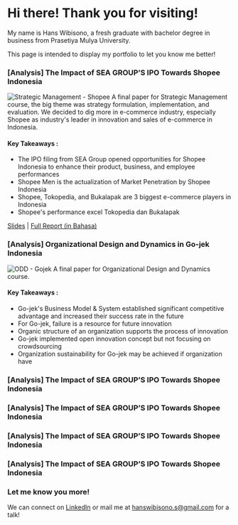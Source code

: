 # Hi there! Thank you for visiting!

My name is Hans Wibisono, a fresh graduate with bachelor degree in business from Prasetiya Mulya University.

This page is intended to display my portfolio to let you know me better!

### [Analysis] The Impact of SEA GROUP’S IPO Towards Shopee Indonesia 
![Strategic Management - Shopee](https://user-images.githubusercontent.com/74061521/98436664-c055b300-210f-11eb-80a1-c3cea7879e3b.jpg)
A final paper for Strategic Management course, the big theme was strategy formulation, implementation, and evaluation. We decided to dig more in e-commerce industry, especially Shopee as industry's leader in innovation and sales of e-commerce in Indonesia.
#### Key Takeaways :
* The IPO filing from SEA Group opened opportunities for Shopee Indonesia to enhance their product, business, and employee performances
* Shopee Men is the actualization of Market Penetration by Shopee Indonesia 
* Shopee, Tokopedia, and Bukalapak are 3 biggest e-commerce players in Indonesia
* Shopee's performance excel Tokopedia dan Bukalapak


[Slides](https://drive.google.com/file/d/1kLa41VSAOe1FPV0voDpLiyIx9iR2c_fh/view?usp=sharing) | [Full Report (in Bahasa)]()


### [Analysis] Organizational Design and Dynamics in Go-jek Indonesia
![ODD - Gojek](https://user-images.githubusercontent.com/74061521/98440267-80e89000-212a-11eb-9a4e-9c1ff9130543.jpg)
A final paper for Organizational Design and Dynamics course.
#### Key Takeaways :
* Go-jek's Business Model & System established significant competitive advantage and increased their success rate in the future
* For Go-jek, failure is a resource for future innovation
* Organic structure of an organization supports the process of innovation
* Go-jek implemented open innovation concept but not focusing on crowdsourcing
* Organization sustainability for Go-jek may be achieved if organization have 

### [Analysis] The Impact of SEA GROUP’S IPO Towards Shopee Indonesia
### [Analysis] The Impact of SEA GROUP’S IPO Towards Shopee Indonesia
### [Analysis] The Impact of SEA GROUP’S IPO Towards Shopee Indonesia
### [Analysis] The Impact of SEA GROUP’S IPO Towards Shopee Indonesia

### Let me know you more!
We can connect on [LinkedIn](https://www.linkedin.com/in/hans-wibisono/) or mail me at hanswibisono.s@gmail.com for a talk!
